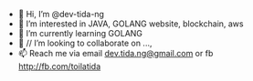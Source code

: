 - 👋 Hi, I’m @dev-tida-ng
- 👀 I’m interested in JAVA, GOLANG website, blockchain, aws
- 🌱 I’m currently learning GOLANG
- 💞️  // I’m looking to collaborate on ..., 
- 📫 Reach me via email dev.tida.ng@gmail.com or fb http://fb.com/toilatida

<!---
dev-tida-ng/dev-tida-ng is a ✨ special ✨ repository because its `README.md` (this file) appears on your GitHub profile.
You can click the Preview link to take a look at your changes.
--->
